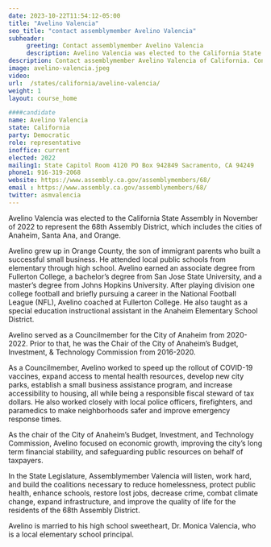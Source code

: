```yaml
---
date: 2023-10-22T11:54:12-05:00
title: "Avelino Valencia"
seo_title: "contact assemblymember Avelino Valencia"
subheader:
     greeting: Contact assemblymember Avelino Valencia
     description: Avelino Valencia was elected to the California State Assembly in November of 2022 to represent the 68th Assembly District, which includes the cities of Anaheim, Santa Ana, and Orange.
description: Contact assemblymember Avelino Valencia of California. Contact information for Avelino Valencia includes email address, phone number, and mailing address.
image: avelino-valencia.jpeg
video:
url:  /states/california/avelino-valencia/
weight: 1
layout: course_home

####candidate
name: Avelino Valencia
state: California
party: Democratic
role: representative
inoffice: current
elected: 2022
mailing1: State Capitol Room 4120 PO Box 942849 Sacramento, CA 94249
phone1: 916-319-2068
website: https://www.assembly.ca.gov/assemblymembers/68/
email : https://www.assembly.ca.gov/assemblymembers/68/
twitter: asmvalencia
---
```


Avelino Valencia was elected to the California State Assembly in November of 2022 to represent the 68th Assembly District, which includes the cities of Anaheim, Santa Ana, and Orange.

Avelino grew up in Orange County, the son of immigrant parents who built a successful small business. He attended local public schools from elementary through high school. Avelino earned an associate degree from Fullerton College, a bachelor’s degree from San Jose State University, and a master’s degree from Johns Hopkins University. After playing division one college football and briefly pursuing a career in the National Football League (NFL), Avelino coached at Fullerton College. He also taught as a special education instructional assistant in the Anaheim Elementary School District.

Avelino served as a Councilmember for the City of Anaheim from 2020-2022. Prior to that, he was the Chair of the City of Anaheim’s Budget, Investment, & Technology Commission from 2016-2020.

As a Councilmember, Avelino worked to speed up the rollout of COVID-19 vaccines, expand access to mental health resources, develop new city parks, establish a small business assistance program, and increase accessibility to housing, all while being a responsible fiscal steward of tax dollars. He also worked closely with local police officers, firefighters, and paramedics to make neighborhoods safer and improve emergency response times.

As the chair of the City of Anaheim’s Budget, Investment, and Technology Commission, Avelino focused on economic growth, improving the city’s long term financial stability, and safeguarding public resources on behalf of taxpayers.

In the State Legislature, Assemblymember Valencia will listen, work hard, and build the coalitions necessary to reduce homelessness, protect public health, enhance schools, restore lost jobs, decrease crime, combat climate change, expand infrastructure, and improve the quality of life for the residents of the 68th Assembly District.

Avelino is married to his high school sweetheart, Dr. Monica Valencia, who is a local elementary school principal.
